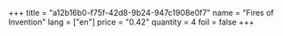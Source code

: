 +++
title = "a12b16b0-f75f-42d8-9b24-947c1908e0f7"
name = "Fires of Invention"
lang = ["en"]
price = "0.42"
quantity = 4
foil = false
+++
